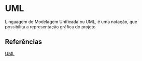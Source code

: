 # UML

Linguagem de Modelagem Unificada ou UML, é uma notação, que possibilita a representação gráfica do projeto.

## Referências

[UML](https://glysns.gitbook.io/java-basico/programacao-orientada-a-objetos/uml)